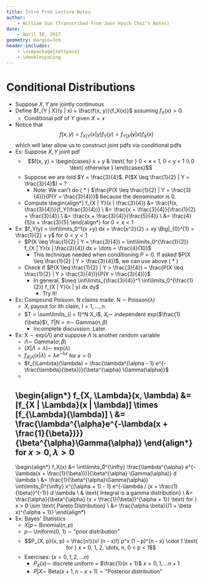 ```yaml
---
title: Intro Prob Lecture Notes
author:
    - William Sun (Transcribed from Joon Hyuck Choi's Notes)
date:
    - April 10, 2017
geometry: margin=3cm
header-includes:
    - \usepackage{setspace}
    - \doublespacing
---
```

# Conditional Distributions
- Suppose $X, Y$ are jointly continuous
- Define $f_{Y | X}(y | x) = \frac{f(x, y)}{f_X(x)}$ assuming $f_X(x) > 0$.
    - Conditional pdf of $Y$ given $X = x$
- Notice that $$f(x, y) = f_{X | Y}(x | y) f_Y(y) = f_{Y | X}(y | x) f_X(x)$$ which will later allow us to construct joint pdfs via conditional pdfs
- Ex: Suppose $X, Y$ joint pdf
    - $$f(x, y) =
    \begin{cases}
        x + y & \text{ for } 0 < x < 1, 0 < y < 1 \\
        0 \text{ otherwise }
    \end{cases}$$
    - Suppose we are told $Y = \frac{3}{4}$. P($X \leq \frac{1}{2} | Y = \frac{3}{4}$) = ?
        - Note: We can't do ( * ) $\frac{P(X \leq \frac{1}{2} | Y = \frac{3}{4})}{P(Y = \frac{3}{4})}$ because the denominator is 0.
    - Compute
    \begin{align*}
        f_{X | Y}(x | \frac{3}{4}) &= \frac{f(x, \frac{3}{4})}{f_Y(\frac{3}{4})} \\
        &= \frac{x + \frac{3}{4}}{\frac{1}{2} + \frac{3}{4}} \\
        &= \frac{x + \frac{3}{4}}{\frac{5}{4}} \\
        &= \frac{4}{5}x + \frac{3}{5}
    \end{align*}
    for $0 < x < 1$
- Ex: $f_Y(y) = \int\limits_0^1(x +y) dx = \frac{x^2}{2} + xy \Big|_{0}^{1} = \frac{1}{2} + y$ for $0 < y < 1$
    - $P(X \leq \frac{1}{2} | Y = \frac{3}{4}) = \int\limits_0^{\frac{1}{2}} f_{X | Y}(x | \frac{3}{4}) dx = \dots = \frac{4}{10}$
        - This technique needed when conditioning $P = 0$. If asked $P(X \leq \frac{1}{2} | Y > \frac{3}{4})$, we can use above ( * )
    - Check if $P(X \leq \frac{1}{2} | Y > \frac{3}{4}) = \frac{P(X \leq \frac{1}{2} | Y > \frac{3}{4})}{P(Y > \frac{3}{4})}$
        - In general, $\neq \int\limits_{\frac{3}{4}}^1 \int\limits_0^{\frac{1}{2}} f_{X | Y}(x | y) dx dy$
            - Try it!
- Ex: Compound Poisson. N claims made. N $\sim$ Poisson($\lambda$)
    - $X_i$ payout for $i$th claim, $i = 1, \dots, n$.
    - $T = \sum\limits_{i = 1}^N X_i$, $X_i \sim$ independent exp($\frac{1}{\beta}$), $T | N = n \sim$ Gamma($n, \beta$)
        - Incomplete discussion. Later.
- Ex: X $\sim$ exp($\Lambda$) and suppose $\Lambda$ is another random variable
    - $\Lambda \sim$ Gamma($\alpha, \beta$)
    - $(X | \Lambda = \lambda) \sim$ exp($\lambda$)
    - $f_{X | \Lambda}(x | \lambda) = \lambda e^{- \lambda x}$ for $x > 0$
    - $f_{\Lambda}(\lambda) = \frac{\lambda^{\alpha - 1} e^{-\frac{\lambda}{\beta}}}{\beta^{\alpha} \Gamma(\alpha)}$
    -
    \begin{align*}
        f_{X, \Lambda}(x, \lambda) &= [f_{X | \Lambda}(x | \lambda)] \times [f_{\Lambda}(\lambda)] \\
        &= \frac{\lambda^{\alpha}e^{-\lambda(x + \frac{1}{\beta})}}{\beta^{\alpha}\Gamma(\alpha)}
    \end{align*}
    for $x > 0, \lambda > 0$
    -
    \begin{align*}
        f_X(x) &= \int\limits_0^{\infty} \frac{\lambda^{\alpha} e^{-\lambda(x + \frac{1}{\beta})}}{\beta^{\alpha} \Gamma(\alpha)} d \lambda \\
        &= \frac{1}{\beta^{\alpha}\Gamma(\alpha)} \int\limits_0^{\infty} x^{(\alpha + 1) - 1} e^{-\lambda / (x + \frac{1}{\beta})^{-1}} d \lambda \\
        & \text{ Integral is a gamma distribution} \\
        &= \frac{\alpha}{\beta^{\alpha} (x + \frac{1}{\beta})^{\alpha + 1}} \text{ for } x > 0 \sim \text{ Pareto Distribution} \\
        &= \frac{\alpha \beta}{(1 + \beta x)^{\alpha + 1}}
    \end{align*}
- Ex: Bayes' Statistics
    - $X | p \sim$ Binomial($n, p$)
    - $p \sim$ Uniform(0, 1) $\sim$ "prior distribution"
    - $$P_{X, p}(x, p) = \frac{n!}{x! (n - x)!} p^x (1 - p)^{n - x} \cdot 1 \text{ for } x = 0, 1, 2, \dots, n, 0 < p < 1$$
    - Exercises: ($x = 0, 1, 2, \dots n$)
        - $P_X(x) \sim$ discrete uniform = $\frac{1}{n + 1}$ $x = 0, 1, \dots n + 1$
        - $P | X \sim$ Beta($x + 1, n - x + 1$) $\sim$ "Posterior distribution"
